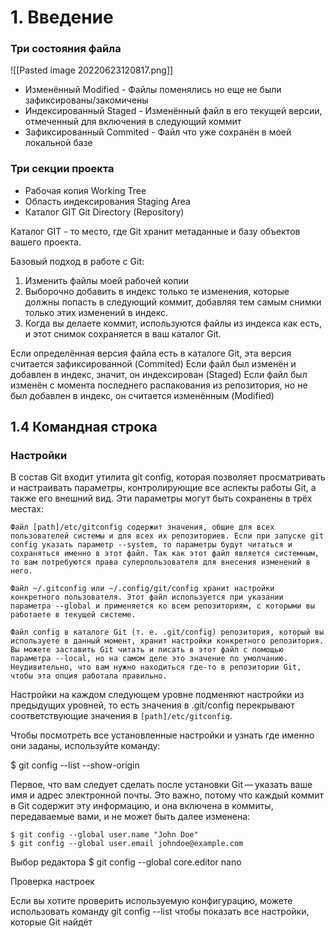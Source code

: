 # 1. Введение

### Три состояния файла

![[Pasted image 20220623120817.png]]

* Изменённый Modified -  Файлы поменялись но еще не были зафиксированы/закомичены
* Индексированный Staged - Изменённый файл в его текущей версии, отмеченный для включения в следующий коммит
* Зафиксированный Commited - Файл что уже сохранён в моей локальной базе


### Три секции проекта

* Рабочая копия             Working Tree
* Область индексирования    Staging Area
* Каталог GIT               Git Directory (Repository)



Каталог GIT - то место, где Git хранит метаданные и базу объектов вашего проекта.

Базовый подход в работе с Git:
1. Изменить файлы моей рабочей копии
2. Выборочно добавить в индекс только те изменения, которые должны попасть в следующий коммит, добавляя тем самым снимки только этих изменений в индекс.
3. Когда вы делаете коммит, используются файлы из индекса как есть, и этот снимок сохраняется в ваш каталог Git.

Если определённая версия файла есть в каталоге Git, эта версия считается зафиксированной (Commited)
Если файл был изменён и добавлен в индекс, значит, он индексирован (Staged)
Если файл был изменён с момента последнего распакования из репозитория, но не был добавлен в индекс, он считается изменённым (Modified)

## 1.4 Командная строка

### Настройки

В состав Git входит утилита git config, которая позволяет просматривать и настраивать параметры, контролирующие все аспекты работы Git, а также его внешний вид. Эти параметры могут быть сохранены в трёх местах:

    Файл [path]/etc/gitconfig содержит значения, общие для всех пользователей системы и для всех их репозиториев. Если при запуске git config указать параметр --system, то параметры будут читаться и сохраняться именно в этот файл. Так как этот файл является системным, то вам потребуются права суперпользователя для внесения изменений в него.

    Файл ~/.gitconfig или ~/.config/git/config хранит настройки конкретного пользователя. Этот файл используется при указании параметра --global и применяется ко всем репозиториям, с которыми вы работаете в текущей системе.

    Файл config в каталоге Git (т. е. .git/config) репозитория, который вы используете в данный момент, хранит настройки конкретного репозитория. Вы можете заставить Git читать и писать в этот файл с помощью параметра --local, но на самом деле это значение по умолчанию. Неудивительно, что вам нужно находиться где-то в репозитории Git, чтобы эта опция работала правильно.

Настройки на каждом следующем уровне подменяют настройки из предыдущих уровней, то есть значения в .git/config перекрывают соответствующие значения в `[path]/etc/gitconfig`.

Чтобы посмотреть все установленные настройки и узнать где именно они заданы, используйте команду:

$ git config --list --show-origin

Первое, что вам следует сделать после установки Git — указать ваше имя и адрес электронной почты. Это важно, потому что каждый коммит в Git содержит эту информацию, и она включена в коммиты, передаваемые вами, и не может быть далее изменена:

```
$ git config --global user.name "John Doe"
$ git config --global user.email johndoe@example.com
```
Выбор редактора
$ git config --global core.editor nano


Проверка настроек

Если вы хотите проверить используемую конфигурацию, можете использовать команду 
git config --list
чтобы показать все настройки, которые Git найдёт


